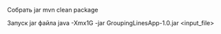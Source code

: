 Собрать jar
  mvn clean package

Запуск jar файла
  java -Xmx1G -jar GroupingLinesApp-1.0.jar <input_file>
